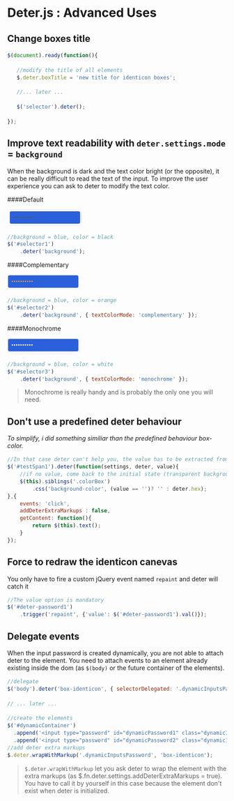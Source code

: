 Deter.js : Advanced Uses
========================

Change boxes title
----------------------

```javascript
$(document).ready(function(){
   
   //modify the title of all elements 
   $.deter.boxTitle = 'new title for identicon boxes';

   //... later ...

   $('selector').deter();

});
```
Improve text readability with `deter.settings.mode` = `background`
-----------------------------------------------------------------

When the background is dark and the text color bright (or the opposite), it can be really difficult to read the text of the input. To improve the user experience you can ask to deter to modify the text color. 

####Default

![background2](https://raw.githubusercontent.com/3ffy/deter/master/demo/background1.jpg)

```javascript
//background = blue, color = black
$('#selector1')
    .deter('background');
```

####Complementary

![background2](https://raw.githubusercontent.com/3ffy/deter/master/demo/background2.jpg)

```javascript
//background = blue, color = orange
$('#selector2')
    .deter('background', { textColorMode: 'complementary' });
```

####Monochrome

![background2](https://raw.githubusercontent.com/3ffy/deter/master/demo/background3.jpg)

```javascript
//background = blue, color = white
$('#selector3')
    .deter('background', { textColorMode: 'monochrome' });
```

>Monochrome is really handy and is probably the only one you will need.

Don't use a predefined deter behaviour 
--------------------------------------

*To simplify, i did something similiar than the predefined behaviour box-color.*

```javascript
//In that case deter can't help you, the value has to be extracted from a span, not an input.
$('#testSpan1').deter(function(settings, deter, value){
    //if no value, come back to the initial state (transparent background)
    $(this).siblings('.colorBox')
        .css('background-color', (value == '')? '' : deter.hex);
},{
    events: 'click',
    addDeterExtraMarkups : false,
    getContent: function(){
        return $(this).text();
    }
});
```

Force to redraw the identicon canevas
-------------------------------------

You only have to fire a custom jQuery event named `repaint` and deter will catch it

```javascript
//The value option is mandatory
$('#deter-password1')
    .trigger('repaint', {'value': $('#deter-password1').val()});
```

Delegate events
---------------

When the input password is created dynamically, you are not able to attach deter to the element. You need to attach events to an element already existing inside the dom (as `$(body)` or the future container of the elements).

```javascript
//delegate 
$('body').deter('box-identicon', { selectorDelegated: '.dynamicInputsPassword' })

// ... later ...

//create the elements 
$('#dynamicContainer')
  .append('<input type="password" id="dynamicPassword1" class="dynamicInputsPassword"></input>')
  .append('<input type="password" id="dynamicPassword2" class="dynamicInputsPassword"></input>');
//add deter extra markups     
$.deter.wrapWithMarkup('.dynamicInputsPassword', 'box-identicon');
```

> `$.deter.wrapWithMarkup` let you ask deter to wrap the element with the extra markups (as $.fn.deter.settings.addDeterExtraMarkups = true). You have to call it by yourself in this case because the element don't exist when deter is initialized.